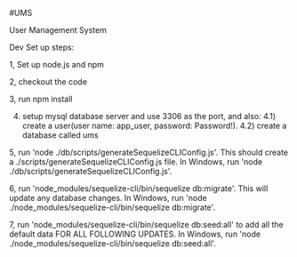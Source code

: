 #UMS

User Management System

Dev Set up steps:

1, Set up node.js and npm

2, checkout the code

3, run npm install

4) setup mysql database server and use 3306 as the port, and also:
4.1) create a user(user name: app_user, password: Password!).
4.2) create a database called ums

5, run 'node ./db/scripts/generateSequelizeCLIConfig.js'. This should create a ./scripts/generateSequelizeCLIConfig.js file.
   In Windows, run 'node ./db/scripts/generateSequelizeCLIConfig.js'.

6, run 'node_modules/sequelize-cli/bin/sequelize db:migrate'. This will update any database changes. In Windows, run 'node ./node_modules/sequelize-cli/bin/sequelize db:migrate'.

7, run 'node_modules/sequelize-cli/bin/sequelize db:seed:all' to add all the default data FOR ALL FOLLOWING UPDATES. In Windows, run 'node ./node_modules/sequelize-cli/bin/sequelize db:seed:all'.